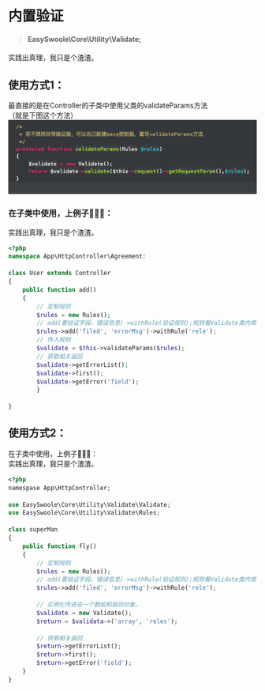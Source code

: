 # 内置验证

> #### EasySwoole\Core\Utility\Validate;

实践出真理，我只是个渣渣。

## 使用方式1：

最直接的是在Controller的子类中使用父类的validateParams方法  
（就是下图这个方法）  
    ![](/assets/QQ20180126-194914.png)

### 在子类中使用，上例子🌰🌰🌰：

实践出真理，我只是个渣渣。

```php
<?php
namespace App\HttpController\Agreement:

class User extends Controller
{
    public function add()
    {
        // 定制规则
        $rules = new Rules();
        // add(要验证字段，错误信息)->withRule(验证规则);规则看Validate类内常量
        $rules->add('filed', 'errorMsg')->withRule('rele');
        // 传入规则
        $validate = $this->validateParams($rules);
        // 获取相关返回
        $validate->getErrorList();
        $validate->first();
        $validate->getError('field');
        }

}
```

## 使用方式2：

在子类中使用，上例子🌰🌰🌰：  
实践出真理，我只是个渣渣。

```php
<?php
namespase App\HttpController;

use EasySwoole\Core\Utility\Validate\Validate;
use EasySwoole\Core\Utility\Validate\Rules;

class superMan
{
    public function fly()
    {
        // 定制规则
        $rules = new Rules();
        // add(要验证字段，错误信息)->withRule(验证规则);规则看Validate类内常量
        $rules->add('filed', 'errorMsg')->withRule('rele');

        // 实例化传进去一个数组和规则对象。
        $validate = new Validate();
        $return = $validata->('array', 'reles');

        // 获取相关返回
        $return->getErrorList();
        $return->first();
        $return->getError('field');
    }
}
```





